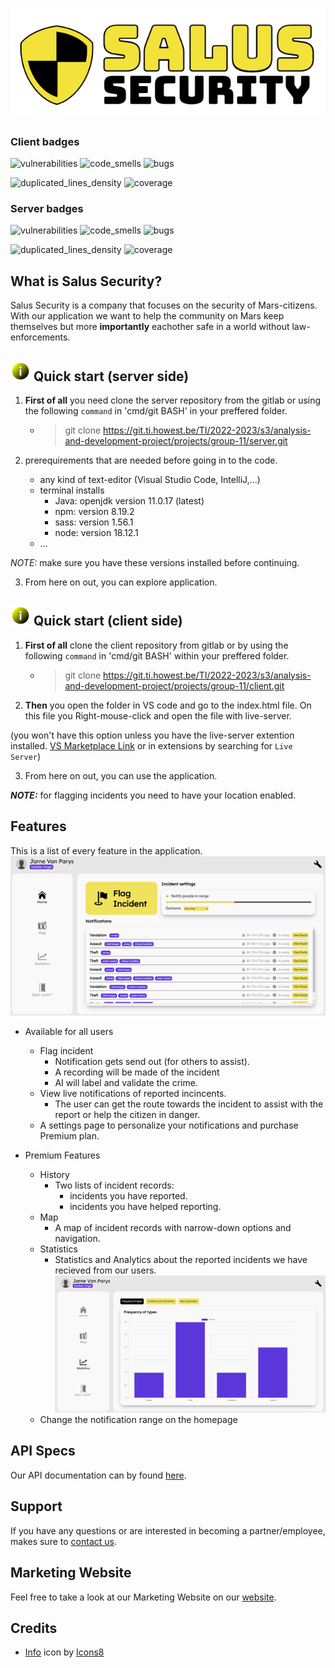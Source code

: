 # ![Salus Security](./images/logo_salus.png)
### Client badges
![vulnerabilities](https://sonar.ti.howest.be/api/project_badges/measure?project=2022.project-ii:mars-client-11&metric=vulnerabilities)
![code_smells](https://sonar.ti.howest.be/api/project_badges/measure?project=2022.project-ii:mars-client-11&metric=code_smells)
![bugs](https://sonar.ti.howest.be/api/project_badges/measure?project=2022.project-ii:mars-client-11&metric=bugs)

![duplicated_lines_density](https://sonar.ti.howest.be/api/project_badges/measure?project=2022.project-ii:mars-client-11&metric=duplicated_lines_density)
![coverage](https://sonar.ti.howest.be/api/project_badges/measure?project=2022.project-ii:mars-client-11&metric=coverage)

### Server badges

![vulnerabilities](https://sonar.ti.howest.be/api/project_badges/measure?project=2022.project-ii:mars-server-11&metric=vulnerabilities)
![code_smells](https://sonar.ti.howest.be/api/project_badges/measure?project=2022.project-ii:mars-server-11&metric=code_smells)
![bugs](https://sonar.ti.howest.be/api/project_badges/measure?project=2022.project-ii:mars-server-11&metric=bugs)

![duplicated_lines_density](https://sonar.ti.howest.be/api/project_badges/measure?project=2022.project-ii:mars-server-11&metric=duplicated_lines_density)
![coverage](https://sonar.ti.howest.be/api/project_badges/measure?project=2022.project-ii:mars-server-11&metric=coverage)

## What is Salus Security?
Salus Security is a company that focuses on the security of Mars-citizens. With our application we want to help the community on Mars keep themselves but more <b>importantly</b> eachother safe in a world without law-enforcements.

## ![info](./images/info-img-32.png) Quick start (server side) 
1. <b>First of all</b> you need clone the server repository
from the gitlab or using the following `command` in 'cmd/git BASH' in your preffered folder. 
    - > git clone https://git.ti.howest.be/TI/2022-2023/s3/analysis-and-development-project/projects/group-11/server.git 


2. prerequirements that are needed before going in to the code.
    - any kind of text-editor (Visual Studio Code, IntelliJ,...)
    - terminal installs
        - Java: openjdk version 11.0.17 (latest)
        - npm: version 8.19.2 
        - sass: version 1.56.1 
        - node: version 18.12.1
    - ...


*_NOTE:_* make sure you have these versions installed before continuing.

3. From here on out, you can explore application.


## ![info](./images/info-img-32.png) Quick start (client side) 
1. <b>First of all</b> clone the client repository
from gitlab or by using the following `command` in 'cmd/git BASH' within your preffered folder. 
    - > git clone https://git.ti.howest.be/TI/2022-2023/s3/analysis-and-development-project/projects/group-11/client.git 

2. <b>Then</b> you open the folder in VS code and go to the index.html file. On this file you Right-mouse-click and open the file with live-server. 

(you won't have this option unless you have the live-server extention installed. [VS Marketplace Link](https://marketplace.visualstudio.com/items?itemName=ritwickdey.LiveServer) or in extensions by searching for `Live Server`)

3. From here on out, you can use the application.

**_NOTE:_** for flagging incidents you need to have your location enabled.


## Features
This is a list of every feature in the application.
![homepage](./images/homepage.png)

- Available for all users
    - Flag incident
        - Notification gets send out (for others to assist).
        - A recording will be made of the incident
        - AI will label and validate the crime.
    - View live notifications of reported incincents.
        - The user can get the route towards the incident to assist with the report or help the citizen in danger.
    - A settings page to personalize your notifications and purchase Premium plan.

- Premium Features
    - History
        - Two lists of incident records:
            - incidents you have reported.
            - incidents you have helped reporting.
    - Map
        - A map of incident records with narrow-down options and navigation.
    - Statistics
        - Statistics and Analytics about the reported incidents we have recieved from our users.
        ![charts-preview](./images/charts-img.png)
    - Change the notification range on the homepage


## API Specs
Our API documentation can by found [here](https://git.ti.howest.be/TI/2022-2023/s3/analysis-and-development-project/projects/group-11/documentation/-/blob/main/api-spec/openapi-mars.yaml ).


## Support
If you have any questions or are interested in becoming a partner/employee, makes sure to [contact us](https://sites.google.com/student.howest.be/mars-group11/hr/contact-us?authuser=1).

## Marketing Website
Feel free to take a look at our Marketing Website on our [website](https://sites.google.com/student.howest.be/mars-group11/homepage?authuser=1).

## Credits
- <a target="_blank" href="https://icons8.com/icon/VQOfeAx5KWTK/info">Info</a> icon by <a target="_blank" href="https://icons8.com">Icons8</a>